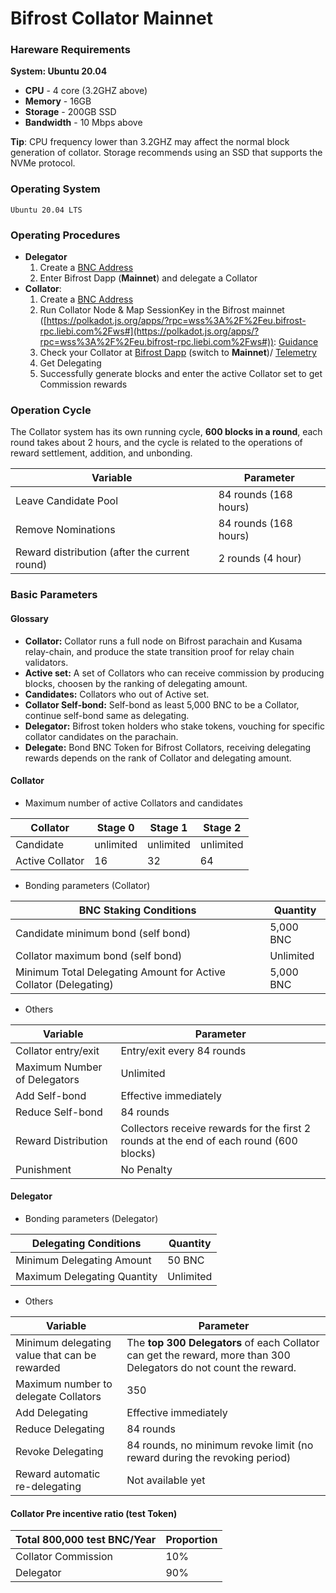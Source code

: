 # Bifrost Collator Mainnet

### Hareware Requirements

**System: Ubuntu 20.04**

* **CPU** - 4 core (3.2GHZ above)
* **Memory** - 16GB
* **Storage** - 200GB SSD
* **Bandwidth** - 10 Mbps above

**Tip**: CPU frequency lower than 3.2GHZ may affect the normal block generation of collator. Storage recommends using an SSD that supports the NVMe protocol.

### Operating System

`Ubuntu 20.04 LTS`

### Operating Procedures

* **Delegator**
  1. Create a [BNC Address](https://wiki.bifrost.finance/start/create)
  2. Enter Bifrost Dapp (**Mainnet**) and delegate a Collator
* **Collator**:
  1. Create a [BNC Address](https://wiki.bifrost.finance/start/create)
  2. Run Collator Node & Map SessionKey in the Bifrost mainnet ([https://polkadot.js.org/apps/?rpc=wss%3A%2F%2Feu.bifrost-rpc.liebi.com%2Fws#](https://polkadot.js.org/apps/?rpc=wss%3A%2F%2Feu.bifrost-rpc.liebi.com%2Fws#)): [Guidance](https://wiki.bifrost.finance/node/run-a-collator-node)
  3. Check your Collator at [Bifrost Dapp](https://bifrost.app/collator) (switch to **Mainnet**)/ [Telemetry](https://telemetry.polkadot.io/#list/0x9f28c6a68e0fc9646eff64935684f6eeeece527e37bbe1f213d22caa1d9d6bed)
  4. Get Delegating
  5. Successfully generate blocks and enter the active Collator set to get Commission rewards

### Operation Cycle

The Collator system has its own running cycle, **600 blocks in a round**, each round takes about 2 hours, and the cycle is related to the operations of reward settlement, addition, and unbonding.

| Variable                                      | Parameter             |
| --------------------------------------------- | --------------------- |
| Leave Candidate Pool                          | 84 rounds (168 hours) |
| Remove Nominations                            | 84 rounds (168 hours) |
| Reward distribution (after the current round) | 2 rounds (4 hour)     |

### Basic Parameters

#### Glossary

* **Collator:** Collator runs a full node on Bifrost parachain and Kusama relay-chain, and produce the state transition proof for relay chain validators.
* **Active set:** A set of Collators who can receive commission by producing blocks, choosen by the ranking of delegating amount.
* **Candidates:** Collators who out of Active set.
* **Collator Self-bond:** Self-bond as least 5,000 BNC to be a Collator, continue self-bond same as delegating.
* **Delegator:** Bifrost token holders who stake tokens, vouching for specific collator candidates on the parachain.
* **Delegate:** Bond BNC Token for Bifrost Collators, receiving delegating rewards depends on the rank of Collator and delegating amount.

#### Collator

* Maximum number of active Collators and candidates

| Collator        | Stage 0   | Stage 1   | Stage 2   |
| --------------- | --------- | --------- | --------- |
| Candidate       | unlimited | unlimited | unlimited |
| Active Collator | 16        | 32        | 64        |

* Bonding parameters (Collator)

| BNC Staking Conditions                                           | Quantity  |
| ---------------------------------------------------------------- | --------- |
| Candidate minimum bond (self bond)                               | 5,000 BNC |
| Collator maximum bond (self bond)                                | Unlimited |
| Minimum Total Delegating Amount for Active Collator (Delegating) | 5,000 BNC |

* Others

| Variable                     | Parameter                                                                               |
| ---------------------------- | --------------------------------------------------------------------------------------- |
| Collator entry/exit          | Entry/exit every 84 rounds                                                              |
| Maximum Number of Delegators | Unlimited                                                                               |
| Add Self-bond                | Effective immediately                                                                   |
| Reduce Self-bond             | 84 rounds                                                                               |
| Reward Distribution          | Collectors receive rewards for the first 2 rounds at the end of each round (600 blocks) |
| Punishment                   | No Penalty                                                                              |

#### Delegator

* Bonding parameters (Delegator)

| Delegating Conditions       | Quantity  |
| --------------------------- | --------- |
| Minimum Delegating Amount   | 50 BNC    |
| Maximum Delegating Quantity | Unlimited |

* Others

| Variable                                      | Parameter                                                                                                         |
| --------------------------------------------- | ----------------------------------------------------------------------------------------------------------------- |
| Minimum delegating value that can be rewarded | The **top 300 Delegators** of each Collator can get the reward, more than 300 Delegators do not count the reward. |
| Maximum number to delegate Collators          | 350                                                                                                               |
| Add Delegating                                | Effective immediately                                                                                             |
| Reduce Delegating                             | 84 rounds                                                                                                         |
| Revoke Delegating                             | 84 rounds, no minimum revoke limit (no reward during the revoking period)                                         |
| Reward automatic re-delegating                | Not available yet                                                                                                 |

#### Collator Pre incentive ratio (test Token)

| Total 800,000 test BNC/Year | Proportion |
| --------------------------- | ---------- |
| Collator Commission         | 10%        |
| Delegator                   | 90%        |
